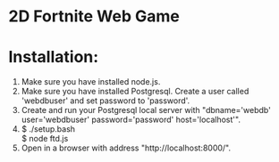 # 2D Fortnite Web Game
# Installation:

1. Make sure you have installed node.js.
2. Make sure you have installed Postgresql. Create a user called 'webdbuser' and set password to 'password'.
3. Create and run your Postgresql local server with "dbname='webdb' user='webdbuser' password='password' host='localhost'".
4. $ ./setup.bash\
   $ node ftd.js
5. Open in a browser with address "http://localhost:8000/".

